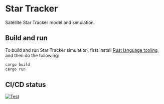 # Star Tracker

Satellite Star Tracker model and simulation.

## Build and run

To build and run Star Tracker simulation, first install [Rust language tooling](https://www.rust-lang.org/tools/install), and then do the following:

```sh
cargo build
cargo run
```

## CI/CD status

[![Test](https://github.com/IvanVnucec/star-tracker/actions/workflows/test.yml/badge.svg)](https://github.com/IvanVnucec/star-tracker/actions/workflows/test.yml)
